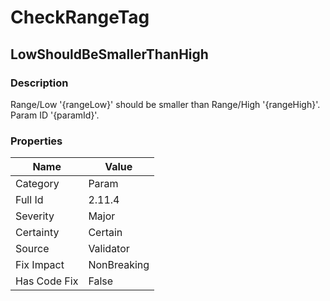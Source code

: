 ﻿---  
uid: Validator_2_11_4  
---

# CheckRangeTag

## LowShouldBeSmallerThanHigh

### Description

Range\/Low '{rangeLow}' should be smaller than Range\/High '{rangeHigh}'. Param ID '{paramId}'.

### Properties

| Name         | Value       |
| ------------ | ----------- |
| Category     | Param       |
| Full Id      | 2.11.4      |
| Severity     | Major       |
| Certainty    | Certain     |
| Source       | Validator   |
| Fix Impact   | NonBreaking |
| Has Code Fix | False       |
